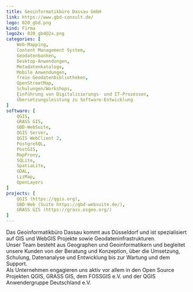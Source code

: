 ```yaml
---
title: Geoinformatikbüro Dassau GmbH
link: https://www.gbd-consult.de/
logo: 020_gbd.png
kind: Firma
logo2x: 020_gbd@2x.png
categories: [
    Web-Mapping,
    Content Management System,
    Geodatenbanken,
    Desktop-Anwendungen,
    Metadatenkataloge,
    Mobile Anwendungen,
	freie Geodatenbibliotheken,
    OpenStreetMap,
    Schulungen/Workshops,
	Einführung von Digitalisierungs- und IT-Prozessen,	
	Übersetzungsleistung zu Software-Entwicklung
]
software: [
    QGIS, 
	GRASS GIS, 
	GBD-WebSuite, 
	QGIS Server, 
	QGIS WebClient 2, 
	PostgreSQL, 
	PostGIS,
	MapProxy, 
	SQLite, 
	SpatiaLite, 
	GDAL, 
	LizMap, 
	OpenLayers
]
projects: [
    QGIS (https://qgis.org),
	GBD-Web (Suite https://gbd-websuite.de/),
	GRASS GIS (https://grass.osgeo.org/)
]
---
```


Das Geoinformatikbüro Dassau kommt aus Düsseldorf und ist spezialisiert auf GIS und WebGIS
Projekte sowie Geodateninfrastrukturen.  
Unser Team besteht aus Geographen und Geoinformatikern und begleitet unsere Kunden von
der Beratung und Konzeption, über die Umsetzung, Schulung, Datenanalyse und Entwicklung
bis zur Wartung und dem Support.  
Als Unternehmen engagieren uns aktiv vor allem in den Open Source Projekten QGIS, GRASS
GIS, dem FOSSGIS e.V. und der QGIS Anwendergruppe Deutschland e.V.


